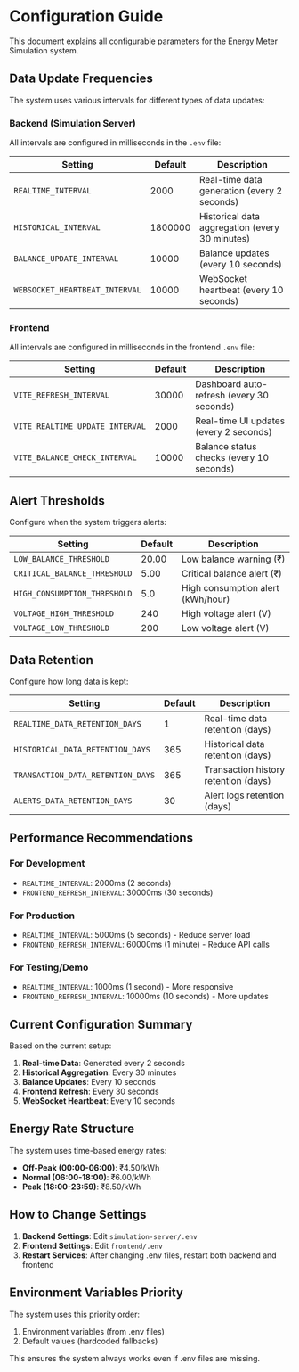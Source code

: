 # Configuration Guide

This document explains all configurable parameters for the Energy Meter Simulation system.

## Data Update Frequencies

The system uses various intervals for different types of data updates:

### Backend (Simulation Server)

All intervals are configured in milliseconds in the `.env` file:

| Setting | Default | Description |
|---------|---------|-------------|
| `REALTIME_INTERVAL` | 2000 | Real-time data generation (every 2 seconds) |
| `HISTORICAL_INTERVAL` | 1800000 | Historical data aggregation (every 30 minutes) |
| `BALANCE_UPDATE_INTERVAL` | 10000 | Balance updates (every 10 seconds) |
| `WEBSOCKET_HEARTBEAT_INTERVAL` | 10000 | WebSocket heartbeat (every 10 seconds) |

### Frontend

All intervals are configured in milliseconds in the frontend `.env` file:

| Setting | Default | Description |
|---------|---------|-------------|
| `VITE_REFRESH_INTERVAL` | 30000 | Dashboard auto-refresh (every 30 seconds) |
| `VITE_REALTIME_UPDATE_INTERVAL` | 2000 | Real-time UI updates (every 2 seconds) |
| `VITE_BALANCE_CHECK_INTERVAL` | 10000 | Balance status checks (every 10 seconds) |

## Alert Thresholds

Configure when the system triggers alerts:

| Setting | Default | Description |
|---------|---------|-------------|
| `LOW_BALANCE_THRESHOLD` | 20.00 | Low balance warning (₹) |
| `CRITICAL_BALANCE_THRESHOLD` | 5.00 | Critical balance alert (₹) |
| `HIGH_CONSUMPTION_THRESHOLD` | 5.0 | High consumption alert (kWh/hour) |
| `VOLTAGE_HIGH_THRESHOLD` | 240 | High voltage alert (V) |
| `VOLTAGE_LOW_THRESHOLD` | 200 | Low voltage alert (V) |

## Data Retention

Configure how long data is kept:

| Setting | Default | Description |
|---------|---------|-------------|
| `REALTIME_DATA_RETENTION_DAYS` | 1 | Real-time data retention (days) |
| `HISTORICAL_DATA_RETENTION_DAYS` | 365 | Historical data retention (days) |
| `TRANSACTION_DATA_RETENTION_DAYS` | 365 | Transaction history retention (days) |
| `ALERTS_DATA_RETENTION_DAYS` | 30 | Alert logs retention (days) |

## Performance Recommendations

### For Development
- `REALTIME_INTERVAL`: 2000ms (2 seconds)
- `FRONTEND_REFRESH_INTERVAL`: 30000ms (30 seconds)

### For Production
- `REALTIME_INTERVAL`: 5000ms (5 seconds) - Reduce server load
- `FRONTEND_REFRESH_INTERVAL`: 60000ms (1 minute) - Reduce API calls

### For Testing/Demo
- `REALTIME_INTERVAL`: 1000ms (1 second) - More responsive
- `FRONTEND_REFRESH_INTERVAL`: 10000ms (10 seconds) - More updates

## Current Configuration Summary

Based on the current setup:

1. **Real-time Data**: Generated every 2 seconds
2. **Historical Aggregation**: Every 30 minutes
3. **Balance Updates**: Every 10 seconds
4. **Frontend Refresh**: Every 30 seconds
5. **WebSocket Heartbeat**: Every 10 seconds

## Energy Rate Structure

The system uses time-based energy rates:
- **Off-Peak (00:00-06:00)**: ₹4.50/kWh
- **Normal (06:00-18:00)**: ₹6.00/kWh
- **Peak (18:00-23:59)**: ₹8.50/kWh

## How to Change Settings

1. **Backend Settings**: Edit `simulation-server/.env`
2. **Frontend Settings**: Edit `frontend/.env`
3. **Restart Services**: After changing .env files, restart both backend and frontend

## Environment Variables Priority

The system uses this priority order:
1. Environment variables (from .env files)
2. Default values (hardcoded fallbacks)

This ensures the system always works even if .env files are missing.
